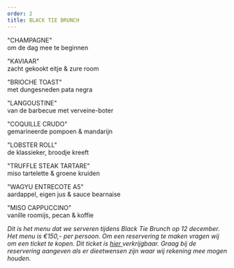 ```yaml
---
order: 2
title: BLACK TIE BRUNCH
---
```

"CHAMPAGNE" \
om de dag mee te beginnen 

"KAVIAAR" \
zacht gekookt eitje & zure room 

"BRIOCHE TOAST"\
met dungesneden pata negra 

"LANGOUSTINE" \
van de barbecue met verveine-boter 

"COQUILLE CRUDO" \
gemarineerde pompoen & mandarijn

"LOBSTER ROLL" \
de klassieker, broodje kreeft

"TRUFFLE STEAK TARTARE" \
miso tartelette & groene kruiden 

"WAGYU ENTRECOTE A5" \
aardappel, eigen jus & sauce bearnaise

"MISO CAPPUCCINO" \
vanille roomijs, pecan & koffie

*Dit is het menu dat we serveren tijdens Black Tie Brunch op 12 december. Het menu is €150,- per persoon. Om een reservering te maken vragen wij om een ticket te kopen. Dit ticket is [hier ](https://www.resengo.com/Code/Resengo/?Action=CA_EVENT&CompanyID=1739713&CID=2626&SCID=0&CACID=2&AID=1&EventID=158166743)verkrijgbaar. Graag bij de reservering aangeven als er dieetwensen zijn waar wij rekening mee mogen houden.*